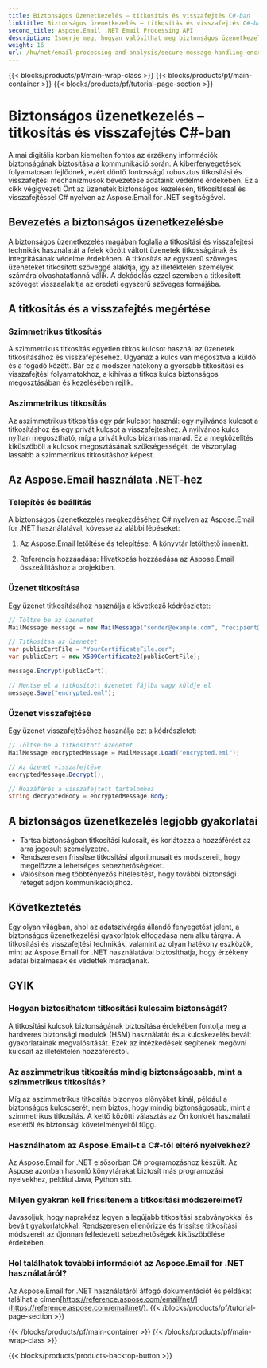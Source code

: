 ```yaml
---
title: Biztonságos üzenetkezelés – titkosítás és visszafejtés C#-ban
linktitle: Biztonságos üzenetkezelés – titkosítás és visszafejtés C#-ban
second_title: Aspose.Email .NET Email Processing API
description: Ismerje meg, hogyan valósíthat meg biztonságos üzenetkezelést titkosítással és visszafejtéssel C# nyelven az Aspose.Email for .NET használatával. Az érzékeny adatok hatékony védelme.
weight: 16
url: /hu/net/email-processing-and-analysis/secure-message-handling-encryption-and-decryption-in-csharp/
---
```


{{< blocks/products/pf/main-wrap-class >}}
{{< blocks/products/pf/main-container >}}
{{< blocks/products/pf/tutorial-page-section >}}

# Biztonságos üzenetkezelés – titkosítás és visszafejtés C#-ban


A mai digitális korban kiemelten fontos az érzékeny információk biztonságának biztosítása a kommunikáció során. A kiberfenyegetések folyamatosan fejlődnek, ezért döntő fontosságú robusztus titkosítási és visszafejtési mechanizmusok bevezetése adataink védelme érdekében. Ez a cikk végigvezeti Önt az üzenetek biztonságos kezelésén, titkosítással és visszafejtéssel C# nyelven az Aspose.Email for .NET segítségével.

## Bevezetés a biztonságos üzenetkezelésbe

A biztonságos üzenetkezelés magában foglalja a titkosítási és visszafejtési technikák használatát a felek között váltott üzenetek titkosságának és integritásának védelme érdekében. A titkosítás az egyszerű szöveges üzeneteket titkosított szöveggé alakítja, így az illetéktelen személyek számára olvashatatlanná válik. A dekódolás ezzel szemben a titkosított szöveget visszaalakítja az eredeti egyszerű szöveges formájába.

## A titkosítás és a visszafejtés megértése

### Szimmetrikus titkosítás

A szimmetrikus titkosítás egyetlen titkos kulcsot használ az üzenetek titkosításához és visszafejtéséhez. Ugyanaz a kulcs van megosztva a küldő és a fogadó között. Bár ez a módszer hatékony a gyorsabb titkosítási és visszafejtési folyamatokhoz, a kihívás a titkos kulcs biztonságos megosztásában és kezelésében rejlik.

### Aszimmetrikus titkosítás

Az aszimmetrikus titkosítás egy pár kulcsot használ: egy nyilvános kulcsot a titkosításhoz és egy privát kulcsot a visszafejtéshez. A nyilvános kulcs nyíltan megosztható, míg a privát kulcs bizalmas marad. Ez a megközelítés kiküszöböli a kulcsok megosztásának szükségességét, de viszonylag lassabb a szimmetrikus titkosításhoz képest.

## Az Aspose.Email használata .NET-hez

### Telepítés és beállítás

A biztonságos üzenetkezelés megkezdéséhez C# nyelven az Aspose.Email for .NET használatával, kövesse az alábbi lépéseket:

1.  Az Aspose.Email letöltése és telepítése: A könyvtár letölthető innen[itt](https://releases.aspose.com/email/net).

2. Referencia hozzáadása: Hivatkozás hozzáadása az Aspose.Email összeállításhoz a projektben.

### Üzenet titkosítása

Egy üzenet titkosításához használja a következő kódrészletet:

```csharp
// Töltse be az üzenetet
MailMessage message = new MailMessage("sender@example.com", "recipient@example.com", "Subject", "Message body");

// Titkosítsa az üzenetet
var publicCertFile = "YourCertificateFile.cer";
var publicCert = new X509Certificate2(publicCertFile);

message.Encrypt(publicCert);

// Mentse el a titkosított üzenetet fájlba vagy küldje el
message.Save("encrypted.eml");
```

### Üzenet visszafejtése

Egy üzenet visszafejtéséhez használja ezt a kódrészletet:

```csharp
// Töltse be a titkosított üzenetet
MailMessage encryptedMessage = MailMessage.Load("encrypted.eml");

// Az üzenet visszafejtése
encryptedMessage.Decrypt();

// Hozzáférés a visszafejtett tartalomhoz
string decryptedBody = encryptedMessage.Body;
```

## A biztonságos üzenetkezelés legjobb gyakorlatai

- Tartsa biztonságban titkosítási kulcsait, és korlátozza a hozzáférést az arra jogosult személyzetre.
- Rendszeresen frissítse titkosítási algoritmusait és módszereit, hogy megelőzze a lehetséges sebezhetőségeket.
- Valósítson meg többtényezős hitelesítést, hogy további biztonsági réteget adjon kommunikációjához.

## Következtetés

Egy olyan világban, ahol az adatszivárgás állandó fenyegetést jelent, a biztonságos üzenetkezelési gyakorlatok elfogadása nem alku tárgya. A titkosítási és visszafejtési technikák, valamint az olyan hatékony eszközök, mint az Aspose.Email for .NET használatával biztosíthatja, hogy érzékeny adatai bizalmasak és védettek maradjanak.

## GYIK

### Hogyan biztosíthatom titkosítási kulcsaim biztonságát?

A titkosítási kulcsok biztonságának biztosítása érdekében fontolja meg a hardveres biztonsági modulok (HSM) használatát és a kulcskezelés bevált gyakorlatainak megvalósítását. Ezek az intézkedések segítenek megóvni kulcsait az illetéktelen hozzáféréstől.

### Az aszimmetrikus titkosítás mindig biztonságosabb, mint a szimmetrikus titkosítás?

Míg az aszimmetrikus titkosítás bizonyos előnyöket kínál, például a biztonságos kulcscserét, nem biztos, hogy mindig biztonságosabb, mint a szimmetrikus titkosítás. A kettő közötti választás az Ön konkrét használati esetétől és biztonsági követelményeitől függ.

### Használhatom az Aspose.Email-t a C#-tól eltérő nyelvekhez?

Az Aspose.Email for .NET elsősorban C# programozáshoz készült. Az Aspose azonban hasonló könyvtárakat biztosít más programozási nyelvekhez, például Java, Python stb.

### Milyen gyakran kell frissítenem a titkosítási módszereimet?

Javasoljuk, hogy naprakész legyen a legújabb titkosítási szabványokkal és bevált gyakorlatokkal. Rendszeresen ellenőrizze és frissítse titkosítási módszereit az újonnan felfedezett sebezhetőségek kiküszöbölése érdekében.

### Hol találhatok további információt az Aspose.Email for .NET használatáról?

 Az Aspose.Email for .NET használatáról átfogó dokumentációt és példákat találhat a címen[https://reference.aspose.com/email/net/](https://reference.aspose.com/email/net/).
{{< /blocks/products/pf/tutorial-page-section >}}

{{< /blocks/products/pf/main-container >}}
{{< /blocks/products/pf/main-wrap-class >}}

{{< blocks/products/products-backtop-button >}}
